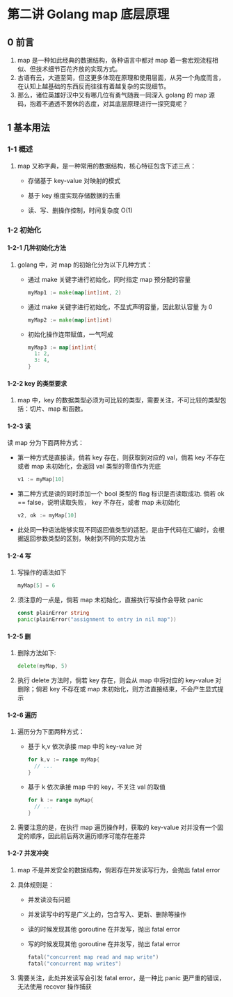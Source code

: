 # 第二讲 Golang map 底层原理
## 0 前言

1. map 是一种如此经典的数据结构，各种语言中都对 map 着一套宏观流程相似、但技术细节百花齐放的实现方式。
2. 古语有云，大道至简，但这更多体现在原理和使用层面，从另一个角度而言，在认知上越基础的东西反而往往有着越复杂的实现细节。
3. 那么，诸位英雄好汉中又有哪几位有勇气随我一同深入 golang 的 map 源码，抱着不通透不罢休的态度，对其底层原理进行一探究竟呢？

## 1 基本用法

### 1-1 概述

1. map 又称字典，是一种常用的数据结构，核心特征包含下述三点：

   - 存储基于 key-value 对映射的模式

   - 基于 key 维度实现存储数据的去重

   - 读、写、删操作控制，时间复杂度 O(1)

### 1-2 初始化

#### 1-2-1 几种初始化方法

1. golang 中，对 map 的初始化分为以下几种方式：

   - 通过 make 关键字进行初始化，同时指定 map 预分配的容量

     ```Go
     myMap1 := make(map[int]int, 2)
     ```

   - 通过 make 关键字进行初始化，不显式声明容量，因此默认容量 为 0

     ```Go
     myMap2 := make(map[int]int)
     ```

   - 初始化操作连带赋值，一气呵成

     ```Go
     myMap3 := map[int]int{
       1: 2,
       3: 4,
     }
     ```

#### 1-2-2 key 的类型要求

1. map 中，key 的数据类型必须为可比较的类型，需要关注，不可比较的类型包括：切片、map 和函数。

#### 1-2-3 读

读 map 分为下面两种方式：

- 第一种方式是直接读，倘若 key 存在，则获取到对应的 val，倘若 key 不存在或者 map 未初始化，会返回 val 类型的零值作为兜底

  ```Go
  v1 := myMap[10]
  ```

- 第二种方式是读的同时添加一个 bool 类型的 flag 标识是否读取成功. 倘若 ok == false，说明读取失败， key 不存在，或者 map 未初始化

  ```Go
  v2, ok := myMap[10]
  ```

- 此处同一种语法能够实现不同返回值类型的适配，是由于代码在汇编时，会根据返回参数类型的区别，映射到不同的实现方法

#### 1-2-4 写

1. 写操作的语法如下

   ```Go
   myMap[5] = 6
   ```

2. 须注意的一点是，倘若 map 未初始化，直接执行写操作会导致 panic

   ```Go
   const plainError string
   panic(plainError("assignment to entry in nil map"))
   ```

#### 1-2-5 删

1. 删除方法如下:

   ```Go
   delete(myMap, 5)
   ```

2. 执行 delete 方法时，倘若 key 存在，则会从 map 中将对应的 key-value 对删除；倘若 key 不存在或 map 未初始化，则方法直接结束，不会产生显式提示

#### 1-2-6 遍历

1. 遍历分为下面两种方式：

   - 基于 k,v 依次承接 map 中的 key-value 对

     ```Go
     for k,v := range myMap{
       // ...
     }
     ```

   - 基于 k 依次承接 map 中的 key，不关注 val 的取值

     ```Go
     for k := range myMap{
       // ...
     }
     ```

2. 需要注意的是，在执行 map 遍历操作时，获取的 key-value 对并没有一个固定的顺序，因此前后两次遍历顺序可能存在差异

#### 1-2-7 并发冲突

1. map 不是并发安全的数据结构，倘若存在并发读写行为，会抛出 fatal error

2. 具体规则是：

   - 并发读没有问题

   - 并发读写中的写是广义上的，包含写入、更新、删除等操作

   - 读的时候发现其他 goroutine 在并发写，抛出 fatal error

   - 写的时候发现其他 goroutine 在并发写，抛出 fatal error

     ```Go
     fatal("concurrent map read and map write")
     fatal("concurrent map writes")
     ```

3. 需要关注，此处并发读写会引发 fatal error，是一种比 panic 更严重的错误，无法使用 recover 操作捕获

